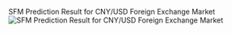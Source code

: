 SFM Prediction Result for CNY/USD Foreign Exchange Market
![SFM Prediction Result for CNY/USD Foreign Exchange Market](https://github.com/DanielLiangAjj/quantitative_method_project/assets/100398055/3de7bdc8-8d4d-44d3-a5fe-5373693ef4d5)
